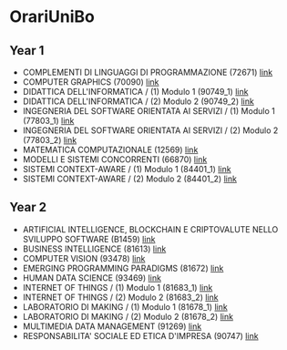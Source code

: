 # OrariUniBo

## Year 1
- COMPLEMENTI DI LINGUAGGI DI PROGRAMMAZIONE (72671) [link](https://raw.githubusercontent.com/ale-ben/OrariUniBo/master/out/year_1/COMPLEMENTI_DI_LINGUAGGI_DI_PROGRAMMAZIONE-72671.ics)
- COMPUTER GRAPHICS (70090) [link](https://raw.githubusercontent.com/ale-ben/OrariUniBo/master/out/year_1/COMPUTER_GRAPHICS-70090.ics)
- DIDATTICA DELL'INFORMATICA / (1) Modulo 1 (90749_1) [link](https://raw.githubusercontent.com/ale-ben/OrariUniBo/master/out/year_1/DIDATTICA_DELL'INFORMATICA-(1)_Modulo_1-90749_1.ics)
- DIDATTICA DELL'INFORMATICA / (2) Modulo 2 (90749_2) [link](https://raw.githubusercontent.com/ale-ben/OrariUniBo/master/out/year_1/DIDATTICA_DELL'INFORMATICA-(2)_Modulo_2-90749_2.ics)
- INGEGNERIA DEL SOFTWARE ORIENTATA AI SERVIZI / (1) Modulo 1 (77803_1) [link](https://raw.githubusercontent.com/ale-ben/OrariUniBo/master/out/year_1/INGEGNERIA_DEL_SOFTWARE_ORIENTATA_AI_SERVIZI-(1)_Modulo_1-77803_1.ics)
- INGEGNERIA DEL SOFTWARE ORIENTATA AI SERVIZI / (2) Modulo 2 (77803_2) [link](https://raw.githubusercontent.com/ale-ben/OrariUniBo/master/out/year_1/INGEGNERIA_DEL_SOFTWARE_ORIENTATA_AI_SERVIZI-(2)_Modulo_2-77803_2.ics)
- MATEMATICA COMPUTAZIONALE (12569) [link](https://raw.githubusercontent.com/ale-ben/OrariUniBo/master/out/year_1/MATEMATICA_COMPUTAZIONALE-12569.ics)
- MODELLI E  SISTEMI CONCORRENTI (66870) [link](https://raw.githubusercontent.com/ale-ben/OrariUniBo/master/out/year_1/MODELLI_E__SISTEMI_CONCORRENTI-66870.ics)
- SISTEMI CONTEXT-AWARE / (1) Modulo 1 (84401_1) [link](https://raw.githubusercontent.com/ale-ben/OrariUniBo/master/out/year_1/SISTEMI_CONTEXT-AWARE-(1)_Modulo_1-84401_1.ics)
- SISTEMI CONTEXT-AWARE / (2) Modulo 2 (84401_2) [link](https://raw.githubusercontent.com/ale-ben/OrariUniBo/master/out/year_1/SISTEMI_CONTEXT-AWARE-(2)_Modulo_2-84401_2.ics)

## Year 2
- ARTIFICIAL INTELLIGENCE, BLOCKCHAIN E CRIPTOVALUTE NELLO SVILUPPO SOFTWARE  (B1459) [link](https://raw.githubusercontent.com/ale-ben/OrariUniBo/master/out/year_2/ARTIFICIAL_INTELLIGENCE,_BLOCKCHAIN_E_CRIPTOVALUTE_NELLO_SVILUPPO_SOFTWARE_-B1459.ics)
- BUSINESS INTELLIGENCE (81613) [link](https://raw.githubusercontent.com/ale-ben/OrariUniBo/master/out/year_2/BUSINESS_INTELLIGENCE-81613.ics)
- COMPUTER VISION (93478) [link](https://raw.githubusercontent.com/ale-ben/OrariUniBo/master/out/year_2/COMPUTER_VISION-93478.ics)
- EMERGING PROGRAMMING PARADIGMS (81672) [link](https://raw.githubusercontent.com/ale-ben/OrariUniBo/master/out/year_2/EMERGING_PROGRAMMING_PARADIGMS-81672.ics)
- HUMAN DATA SCIENCE (93469) [link](https://raw.githubusercontent.com/ale-ben/OrariUniBo/master/out/year_2/HUMAN_DATA_SCIENCE-93469.ics)
- INTERNET OF THINGS / (1) Modulo 1 (81683_1) [link](https://raw.githubusercontent.com/ale-ben/OrariUniBo/master/out/year_2/INTERNET_OF_THINGS-(1)_Modulo_1-81683_1.ics)
- INTERNET OF THINGS / (2) Modulo 2 (81683_2) [link](https://raw.githubusercontent.com/ale-ben/OrariUniBo/master/out/year_2/INTERNET_OF_THINGS-(2)_Modulo_2-81683_2.ics)
- LABORATORIO DI MAKING / (1) Modulo 1 (81678_1) [link](https://raw.githubusercontent.com/ale-ben/OrariUniBo/master/out/year_2/LABORATORIO_DI_MAKING-(1)_Modulo_1-81678_1.ics)
- LABORATORIO DI MAKING / (2) Modulo 2 (81678_2) [link](https://raw.githubusercontent.com/ale-ben/OrariUniBo/master/out/year_2/LABORATORIO_DI_MAKING-(2)_Modulo_2-81678_2.ics)
- MULTIMEDIA DATA MANAGEMENT (91269) [link](https://raw.githubusercontent.com/ale-ben/OrariUniBo/master/out/year_2/MULTIMEDIA_DATA_MANAGEMENT-91269.ics)
- RESPONSABILITA' SOCIALE ED ETICA D'IMPRESA (90747) [link](https://raw.githubusercontent.com/ale-ben/OrariUniBo/master/out/year_2/RESPONSABILITA'_SOCIALE_ED_ETICA_D'IMPRESA-90747.ics)
